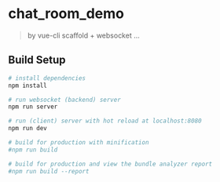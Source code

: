 # chat_room_demo

> by vue-cli scaffold + websocket ...

## Build Setup

``` bash
# install dependencies
npm install

# run websocket (backend) server
npm run server

# run (client) server with hot reload at localhost:8080
npm run dev

# build for production with minification
#npm run build

# build for production and view the bundle analyzer report
#npm run build --report
```